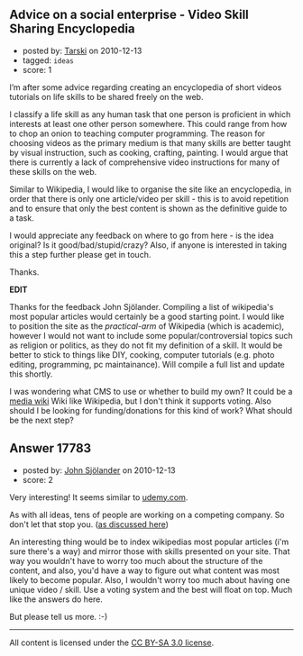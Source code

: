 ## Advice on a social enterprise - Video Skill Sharing Encyclopedia

- posted by: [Tarski](https://stackexchange.com/users/-1/5966-tarski) on 2010-12-13
- tagged: `ideas`
- score: 1

I’m after some advice regarding creating an encyclopedia of short videos tutorials on life skills to be shared freely on the web. 

I classify a life skill as any human task that one person is proficient in which interests at least one other person somewhere. This could range from how to chop an onion to teaching computer programming. The reason for choosing videos as the primary medium is that many skills are better taught by visual instruction, such as cooking, crafting, painting. I would argue that there is currently a lack of comprehensive video instructions for many of these skills on the web.

Similar to Wikipedia, I would like to organise the site like an encyclopedia, in order that there is only one article/video per skill - this is to avoid repetition and to ensure that only the best content is shown as the definitive guide to a task.

I would appreciate any feedback on where to go from here - is the idea original? Is it good/bad/stupid/crazy? Also, if anyone is interested in taking this a step further please get in touch.

Thanks.

**EDIT**

Thanks for the feedback John Sjölander. Compiling a list of wikipedia's most popular articles would certainly be a good starting point. I would like to position the site as the *practical-arm* of Wikipedia (which is academic), however I would not want to include some popular/controversial topics such as religion or politics, as they do not fit my definition of a skill. It would be better to stick to things like DIY, cooking, computer tutorials (e.g. photo editing, programming, pc maintainance). Will compile a full list and update this shortly.

I was wondering what CMS to use or whether to build my own? It could be a [media wiki][1] Wiki like Wikipedia, but I don't think it supports voting. Also should I be looking for funding/donations for this kind of work? What should be the next step?


  [1]: http://www.mediawiki.org


## Answer 17783

- posted by: [John Sjölander](https://stackexchange.com/users/-1/5866-john-sj-lander) on 2010-12-13
- score: 2

<p>Very interesting! It seems similar to <a href="http://www.udemy.com/" rel="nofollow">udemy.com</a>.</p>

<p>As with all ideas, tens of people are working on a competing company. So don't let that stop you. (<a href="http://answers.onstartups.com/questions/1047/how-do-i-know-if-the-idea-i-have-in-mind-for-startup-is-not-being-worked-on-by-an/1051#1051">as discussed here</a>)</p>

<p>An interesting thing would be to index wikipedias most popular articles (i'm sure there's a way) and mirror those with skills presented on your site. That way you wouldn't have to worry too much about the structure of the content, and also, you'd have a way to figure out what content was most likely to become popular. Also, I wouldn't worry too much about having one unique video / skill. Use a voting system and the best will float on top. Much like the answers do here.</p>

<p>But please tell us more. :-)</p>




---

All content is licensed under the [CC BY-SA 3.0 license](https://creativecommons.org/licenses/by-sa/3.0/).
